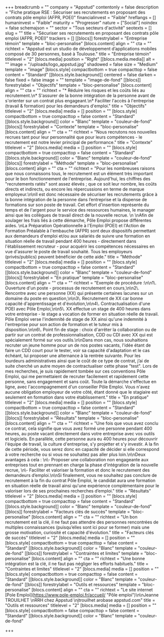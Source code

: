 +++
breadcrumb = ""
company = "Appstud"
contentonly = false
description = "Fiche pratique RSE : Sécuriser ses recrutements en proposant des contrats pôle emploi (AFPR, POEI)"
financialinvest = "Faible"
hreflangs = []
humaninvest = "Faible"
maturity = "Progresser"
nature = ["Social"]
noindex = false
schemajson = ""
sector = "Tous secteurs d'activité"
seotexts = []
slug = ""
title = "Sécuriser ses recrutements en proposant des contrats pôle emploi (AFPR, POEI)"
trackers = []
[[blocs]]
forestrylabel = "Entreprise témoin"
template = "bloc-personalise"
[blocs.content]
align = ""
cta = ""
richtext = "Appstud est un studio de développement d’applications mobiles composé de 30 personnes, basé à Toulouse."
title = "Entreprise témoin"
titlelevel = "2"
[blocs.media]
position = "Right"
[[blocs.media.media]]
alt = ""
image = "/uploads/logo_appstud.jpg"
shadowed = false
size = "Medium"
template = "image"
[blocs.style]
compactbottom = true
compacttop = false
content = "Standard"
[[blocs.style.background]]
centered = false
darken = false
fixed = false
image = ""
template = "image-de-fond"
[[blocs]]
forestrylabel = "Objectifs"
template = "bloc-personalise"
[blocs.content]
align = ""
cta = ""
richtext = "* Réduire les risques et les coûts liés au recrutement.\n* S'assurer de la bonne intégration de la personne avant de s'orienter sur un contrat plus engageant.\n* Faciliter l'accès à l'entreprise (travail & formation) pour les demandeurs d'emploi."
title = "Objectifs"
titlelevel = "2"
[blocs.media]
media = []
position = ""
[blocs.style]
compactbottom = true
compacttop = false
content = "Standard"
[[blocs.style.background]]
color = "Blanc"
template = "couleur-de-fond"
[[blocs]]
forestrylabel = "Contexte"
template = "bloc-personalise"
[blocs.content]
align = ""
cta = ""
richtext = "Nous recrutons nos nouvelles recrues tant pour leur personnalité que pour leurs compétences - le recrutement est notre levier principal de performance."
title = "Contexte"
titlelevel = "2"
[blocs.media]
media = []
position = ""
[blocs.style]
compactbottom = true
compacttop = false
content = "Standard"
[[blocs.style.background]]
color = "Blanc"
template = "couleur-de-fond"
[[blocs]]
forestrylabel = "Méthode"
template = "bloc-personalise"
[blocs.content]
align = ""
cta = ""
richtext = "Pour les nombreuses raisons que nous connaissons tous, le recrutement est un élément très important pour le bon fonctionnement de l'entreprise. Aujourd'hui, les chiffres des \"recrutements ratés\" sont assez élevés ; que ce soit leur nombre, les coûts directs et indirects, ou encore les répercussions en terme de marque employeur.\n\nIl est donc nécessaire de sécuriser les recrutements grâce à la bonne intégration de la personne dans l’entreprise et la dispense de formations sur son poste de travail. Cet effort d'insertion représente du temps et de l'argent pour le service des ressources humaines, le manager ainsi que les collègues de travail direct de la nouvelle recrue.  \n  \nAfin de soulager les frais liés à cette démarche, Pôle Emploi propose différentes aides.  \nLa Préparation Opérationnelle à l'Emploi (POEI) et l'Action de Formation Préalable à l'embauche (AFPR) sont deux dispositifs permettant aux demandeurs d'emploi et/ou aux salariés de suivre une formation en situation réelle de travail pendant 400 heures - directement dans l'établissement recruteur - pour acquérir les compétences nécessaires en vue d'assurer le poste de travail souhaité. Tous les employeurs (privés/publics) peuvent bénéficier de cette aide."
title = "Méthode"
titlelevel = "2"
[blocs.media]
media = []
position = ""
[blocs.style]
compactbottom = true
compacttop = false
content = "Standard"
[[blocs.style.background]]
color = "Blanc"
template = "couleur-de-fond"
[[blocs]]
forestrylabel = "En pratique"
template = "bloc-personalise"
[blocs.content]
align = ""
cta = ""
richtext = "Exemple de procédure :\n\n1\\. Ouverture d'un poste - processus de recrutement en cours,\n\n2\\. Rencontre avec une personne (XX) qui présente certaines lacunes sur un domaine du poste en question,\n\n3\\. Recrutement de XX car bonne capacité d'apprentissage et d'évolution,\n\n4\\. Contractualisation d'une POEI avec Pôle Emploi,\n\n5\\. XX effectue un stage de 400 heures dans votre entreprise - le stage a vocation de former en situation réelle de travail. Pôle Emploi verse l'indemnité de stage de XX ainsi qu'une indemnité à l'entreprise pour son action de formation et le tuteur mis à disposition.\n\n6\\. Point fin de stage : choix d'arrêter la collaboration ou de partir sur un contrat de professionnalisation, CDD ou CDI avec XX qui est spécialement formé sur vos outils.\n\nDans mon cas, nous souhaitions recruter un jeune homme pour un de nos postes vacants, l'idée étant de faire un CDD court pour le tester, voir sa capacité d'adaptation et le cas échéant, lui proposer une alternance à la rentrée suivante. Pour les lourdeurs administratives ainsi que le coût de ce type de contrat, j’ai de suite cherché un autre moyen de contractualiser cette phase \"test\". Lors de mes recherches, je suis rapidement tombée sur ces conventions Pôle Emploi, qui me permettaient de recruter facilement et rapidement cette personne, sans engagement et sans coût. Toute la démarche s'effectue en ligne, avec l'accompagnement d'un conseiller Pôle Emploi. Vous n'avez aucune obligation employeur de votre côté, étant donné que le stagiaire est seulement en formation dans votre établissement."
title = "En pratique"
titlelevel = "2"
[blocs.media]
media = []
position = ""
[blocs.style]
compactbottom = true
compacttop = false
content = "Standard"
[[blocs.style.background]]
color = "Blanc"
template = "couleur-de-fond"
[[blocs]]
forestrylabel = "Résultats"
template = "bloc-personalise"
[blocs.content]
align = ""
cta = ""
richtext = "Une fois que vous avez conclu ce contrat, cela signifie que vous avez formé une personne pendant 400 heures, au poste vacant directement dans votre entreprise avec vos outils et logiciels. En parallèle, cette personne aura eu 400 heures pour découvrir l'équipe de travail, la culture d'entreprise, s'y projetter et s'y investir. A la fin de cette période, vous serez donc en capacité de décider si elle correspond à votre recherche ou si vous ne souhaitez pas aller plus loin.\n\nDeux avantages à cela :  \n\\- Proposer une collaboration non engageante aux entreprises tout en prennant en charge la phase d'intégration de la nouvelle recrue,  \n\\- Faciliter et valoriser la formation et donc le recrutement des demandeurs d’emploi.\n\nSi finalement, vous ne souhaitez pas conclure de recrutement à la fin du contrat Pôle Emploi, le candidat aura une formation en situation réelle de travail ainsi qu'une expérience complémentaire pour le valoriser lors de ses prochaines recherches d’emploi."
title = "Résultats"
titlelevel = "2"
[blocs.media]
media = []
position = ""
[blocs.style]
compactbottom = true
compacttop = false
content = "Standard"
[[blocs.style.background]]
color = "Blanc"
template = "couleur-de-fond"
[[blocs]]
forestrylabel = "Facteurs clés de succès"
template = "bloc-personalise"
[blocs.content]
align = ""
cta = ""
richtext = "Un bon recrutement est la clé, il ne faut pas attendre des personnes rencontrées de multiples connaissances (puisqu’elles sont ici pour se former) mais une grosse motivation, curiosité et capacité d'évolution."
title = "Facteurs clés de succès"
titlelevel = "2"
[blocs.media]
media = []
position = ""
[blocs.style]
compactbottom = true
compacttop = false
content = "Standard"
[[blocs.style.background]]
color = "Blanc"
template = "couleur-de-fond"
[[blocs]]
forestrylabel = "Contraintes et limites"
template = "bloc-personalise"
[blocs.content]
align = ""
cta = ""
richtext = "Une bonne intégration est la clé, il ne faut pas négliger les efforts habituels."
title = "Contraintes et limites"
titlelevel = "2"
[blocs.media]
media = []
position = ""
[blocs.style]
compactbottom = true
compacttop = false
content = "Standard"
[[blocs.style.background]]
color = "Blanc"
template = "couleur-de-fond"
[[blocs]]
forestrylabel = "Outils et ressources"
template = "bloc-personalise"
[blocs.content]
align = ""
cta = ""
richtext = "Le site internet [Pole Emploi](https://www.pole-emploi.fr/accueil/ \"Pôle emploi\")\n\nJeanne TROUILHET  \nRRH chez Appstud  \njtrouilhet arobase appstud.com"
title = "Outils et ressources"
titlelevel = "2"
[blocs.media]
media = []
position = ""
[blocs.style]
compactbottom = false
compacttop = false
content = "Standard"
[[blocs.style.background]]
color = "Blanc"
template = "couleur-de-fond"

+++
